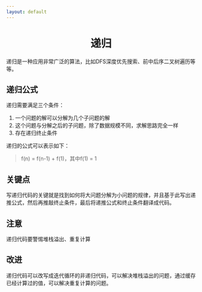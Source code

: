 ```yaml
---
layout: default
---
```


# <center>递归</center>
递归是一种应用非常广泛的算法，比如DFS深度优先搜索、前中后序二叉树遍历等等。

## 递归公式
递归需要满足三个条件：
1. 一个问题的解可以分解为几个子问题的解
1. 这个问题与分解之后的子问题，除了数据规模不同，求解思路完全一样
1. 存在递归终止条件

递归的公式可以表示如下：
>f(n) = f(n-1) + f(1)，其中f(1) = 1


## 关键点
写递归代码的关键就是找到如何将大问题分解为小问题的规律，并且基于此写出递推公式，然后再推敲终止条件，最后将递推公式和终止条件翻译成代码。

## 注意
递归代码要警惕堆栈溢出、重复计算

## 改进
递归代码可以改写成迭代循环的非递归代码，可以解决堆栈溢出的问题，通过缓存已经计算过的值，可以解决重复计算的问题。